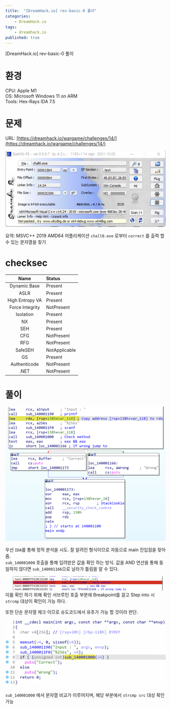 ```yaml
---
title:  "[DreamHack.io] rev-basic-0 풀이"
categories:
    - DreamHack.io
tags:
    - dreamhack.io
published: true
---
```

[DreamHack.io] rev-basic-0 풀이

# 환경
CPU: Apple M1   
OS: Microsoft Windows 11 on ARM   
Tools: Hex-Rays IDA 7.5   

# 문제
URL: [https://dreamhack.io/wargame/challenges/14/](https://dreamhack.io/wargame/challenges/14/)

![](/assets/DreamHack/rev-basic-0-3.png)

요약: MSVC++ 2019 AMD64 어플리케이션 `chall0.exe` 로부터 `correct` 를 출력 할 수 있는 문자열을 찾기

# checksec

|Name|Status|
|:---:|:---|
|Dynamic Base|Present|
|ASLR|Present|
|High Entropy VA|Present|
|Force Integrity|NotPresent|
|Isolation|Present|
|NX|Present|
|SEH|Present|
|CFG|NotPresent|
|RFG|NotPresent|
|SafeSEH|NotApplicable|
|GS|Present|
|Authenticode|NotPresent|
|.NET|NotPresent|

# 풀이
![](/assets/DreamHack/rev-basic-0-1.png)

우선 `IDA`를 통해 정적 분석을 시도. 잘 알려진 형식이므로 자동으로 main 진입점을 찾아 줌.   
`sub_140001000` 호출을 통해 입려받은 값을 확인 하는 방식. 값을 AND 연산을 통해 동일하지 않다면 `sub_140001166`으로 날라가 틀림을 알 수 있다.

![](/assets/DreamHack/rev-basic-0-2.png)   
이를 확인 하기 위해 확인 서브루틴 호출 부분에 Breakpoint를 걸고 Step into 시 `strcmp` 대상이 확인이 가능 하다.

또한 단순 문자열 체크 이므로 슈도코드에서 유추가 가능 할 것이라 판단.

![](/assets/DreamHack/rev-basic-0.png)

`sub_140001000` 에서 문자열 비교가 이루어지며, 해당 부분에서 `strcmp src` 대상 확인 가능